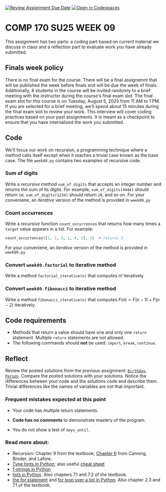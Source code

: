 [![Review Assignment Due Date](https://classroom.github.com/assets/deadline-readme-button-22041afd0340ce965d47ae6ef1cefeee28c7c493a6346c4f15d667ab976d596c.svg)](https://classroom.github.com/a/BS3-Kds-)
[![Open in Codespaces](https://classroom.github.com/assets/launch-codespace-2972f46106e565e64193e422d61a12cf1da4916b45550586e14ef0a7c637dd04.svg)](https://classroom.github.com/open-in-codespaces?assignment_repo_id=20000018)

# COMP 170 SU25 WEEK 09

This assignment has two parts: a coding part based on current material we discuss in class and a reflection part to evaluate work you have already submitted.


## Finals week policy

There is no final exam for the course. There will be a final assignemnt that will be published the week before finals and will be due the week of finals. Additionally, 8 students in the course will be invited randomly to a brief meeting with the instructor during the course's final exam slot. The final exam slot for this course is on Tuesday, August 5, 2025 from 11 AM to 1 PM. If you are selected for a brief meeting, we'll spend about 15 minutes during the final exam slot to review your work. This interview will cover coding practices based on your past assignments. It is meant as a checkpoint to ensure that you have internalized the work you submitted.


## Code

We'll focus our work on recursion, a programming technique where a method calls itself except when it reaches a trivial case known as the base case. The file `week09.py` contains two examples of recursive code.


### Sum of digits
Write a *recursive* method `sum_of_digits` that accepts an integer number and returns the sum of its digits. For example, `sum_of_digits(4444)` should return `16`; `sum_of_digits(1234)` should return `10`, and so on. For your conveniene, an *iterative* version of the method is provided in `week09.py`

### Count occurrences
Write a *recursive* function `count_occurrences` that returns how many times a `target` value appears in a list. For example:
```python
count_occurrences([1, 2, 3, 1, 4, 1], 1)  # returns 3
```
 For your conveniene, an *iterative* version of the method is provided in `week09.py`

### Convert `week09.factorial` to iterative method
Write a method `factorial_iterative(n)` that computes $n!$ iteratively.

### Convert `week09.fibonacci` to iterative method
Write a method `fibonacci_iterative(n)` that computes $F(n)=F(n-1)+F(n-2)$ iteratively.


## Code requirements

* Methods that return a value should have one and only one `return` statement. Multiple `return` statements are not allowed.
* The following commands should **not** be used: `import`, `break`, `continue`.


## Reflect

Review the posted solutions from the previous assignment: [`Birthday`](./solutions_week08/Birthday.py), [`Person`](./solutions_week08/Person.py). Compare the posted solutions with your solutions. Notice the differences between your code and the solutions code and describe them. Trivial differences like the names of variables are not that important.

### Frequent mistakes expected at this point

* Your code has multiple return statements.

* **Code has no comments** to demonstrate mastery of the program.

* You do not show a test of `days_until`.

### Read more about:

* Recursion: Chapter 9 from the textbook; [Chapter 6](https://learning.oreilly.com/library/view/data-structures/9780134855912/ch06.xhtml) from Canning, Broder, and Lafore.
* [Type hints in Python](https://docs.python.org/3/library/typing.html); also useful [cheat sheet](https://mypy.readthedocs.io/en/stable/cheat_sheet_py3.html#functions)
* [f-strings in Python](https://docs.python.org/3/tutorial/inputoutput.html#tut-f-strings)
* [lists in Python](https://docs.python.org/3/tutorial/datastructures.html). Also chapters 7.1 and 7.2 of the textbook.
* [the for statement](https://docs.python.org/3/reference/compound_stmts.html#for) and [for loop over a list in Python](https://docs.python.org/3/tutorial/controlflow.html#for-statements). Also chapter 2.3 and 7.1 of the textbook.
